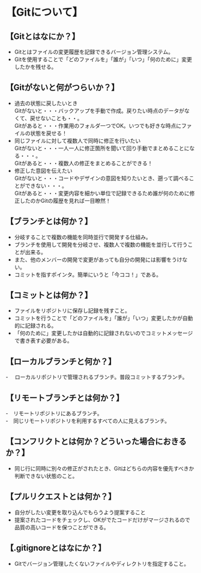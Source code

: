 # 【Gitについて】  

## 【Gitとはなにか？】  
- Gitとはファイルの変更履歴を記録できるバージョン管理システム。  
- Gitを使用することで「どのファイルを」「誰が」「いつ」「何のために」変更したかを残せる。  

## 【Gitがないと何がつらいか？】  
- 過去の状態に戻したいとき  
Gitがないと・・・バックアップを手動で作成。戻りたい時点のデータがなくて、戻せないことも・・。  
Gitがあると・・・作業用のフォルダ一つでOK。いつでも好きな時点にファイルの状態を戻せる！  
- 同じファイルに対して複数人で同時に修正を行いたい  
Gitがないと・・・一人一人に修正箇所を聞いて回り手動でまとめることになる・・・。  
Gitがあると・・・複数人の修正をまとめることができる！  
- 修正した意図を伝えたい  
Gitがないと・・・コードやデザインの意図を知りたいとき、遡って調べることができない・・・。  
Gitがあると・・・変更内容を細かい単位で記録できるため誰が何のために修正したのかGitの履歴を見れば一目瞭然！  

## 【ブランチとは何か？】  
- 分岐することで複数の機能を同時並行で開発する仕組み。    
- ブランチを使用して開発を分岐させ、複数人で複数の機能を並行して行うことが出来る。 
- また、他のメンバーの開発で変更があっても自分の開発には影響をうけない。  
- コミットを指すポインタ。簡単にいうと「今ココ！」である。  

## 【コミットとは何か？】　
- ファイルをリポジトリに保存し記録を残すこと。  
- コミットを行うことで「どのファイルを」「誰が」「いつ」変更したかが自動的に記録される。  
- 「何のために」変更したかは自動的に記録されないのでコミットメッセージで書き表す必要がある。

## 【ローカルブランチと何か？】  
-　 ローカルリポジトリで管理されるブランチ。普段コミットするブランチ。  

## 【リモートブランチとは何か？】  
-　リモートリポジトリにあるブランチ。  
-　同じリモートリポジトリを利用するすべての人に見えるブランチ。   

## 【コンフリクトとは何か？どういった場合におきるか？】  
- 同じ行に同時に別々の修正がされたとき、Gitはどちらの内容を優先すべきか判断できない状態のこと。  

## 【プルリクエストとは何か？】  
- 自分がしたい変更を取り込んでもらうよう提案すること  
- 提案されたコードをチェックし、OKがでたコードだけがマージされるので品質の高いコードを保つことができる。  

## 【.gitignoreとはなにか？】  
- Gitでバージョン管理したくないファイルやディレクトリを指定すること。  
